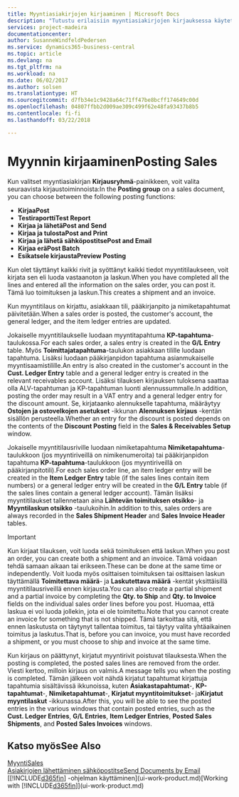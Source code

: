 ```yaml
---
title: Myyntiasiakirjojen kirjaaminen | Microsoft Docs
description: "Tutustu erilaisiin myyntiasiakirjojen kirjauksessa käytettäviin kirjaustoimintoihin."
services: project-madeira
documentationcenter: 
author: SusanneWindfeldPedersen
ms.service: dynamics365-business-central
ms.topic: article
ms.devlang: na
ms.tgt_pltfrm: na
ms.workload: na
ms.date: 06/02/2017
ms.author: solsen
ms.translationtype: HT
ms.sourcegitcommit: d7fb34e1c9428a64c71ff47be8bcff174649c00d
ms.openlocfilehash: 04807ffbb2d009ae309c499f62e48fa93437b8b5
ms.contentlocale: fi-fi
ms.lasthandoff: 03/22/2018

---
```

# <a name="posting-sales"></a><span data-ttu-id="6768c-103">Myynnin kirjaaminen</span><span class="sxs-lookup"><span data-stu-id="6768c-103">Posting Sales</span></span>
<span data-ttu-id="6768c-104">Kun valitset myyntiasiakirjan **Kirjausryhmä**-painikkeen, voit valita seuraavista kirjaustoiminnoista:</span><span class="sxs-lookup"><span data-stu-id="6768c-104">In the **Posting group** on a sales document, you can choose between the following posting functions:</span></span>

* <span data-ttu-id="6768c-105">**Kirjaa**</span><span class="sxs-lookup"><span data-stu-id="6768c-105">**Post**</span></span>
* <span data-ttu-id="6768c-106">**Testiraportti**</span><span class="sxs-lookup"><span data-stu-id="6768c-106">**Test Report**</span></span>
* <span data-ttu-id="6768c-107">**Kirjaa ja lähetä**</span><span class="sxs-lookup"><span data-stu-id="6768c-107">**Post and Send**</span></span>
* <span data-ttu-id="6768c-108">**Kirjaa ja tulosta**</span><span class="sxs-lookup"><span data-stu-id="6768c-108">**Post and Print**</span></span>
* <span data-ttu-id="6768c-109">**Kirjaa ja lähetä sähköpostitse**</span><span class="sxs-lookup"><span data-stu-id="6768c-109">**Post and Email**</span></span>
* <span data-ttu-id="6768c-110">**Kirjaa erä**</span><span class="sxs-lookup"><span data-stu-id="6768c-110">**Post Batch**</span></span>
* <span data-ttu-id="6768c-111">**Esikatsele kirjausta**</span><span class="sxs-lookup"><span data-stu-id="6768c-111">**Preview Posting**</span></span>

<span data-ttu-id="6768c-112">Kun olet täyttänyt kaikki rivit ja syöttänyt kaikki tiedot myyntitilaukseen, voit kirjata sen eli luoda vastaanoton ja laskun.</span><span class="sxs-lookup"><span data-stu-id="6768c-112">When you have completed all the lines and entered all the information on the sales order, you can post it.</span></span> <span data-ttu-id="6768c-113">Tämä luo toimituksen ja laskun.</span><span class="sxs-lookup"><span data-stu-id="6768c-113">This creates a shipment and an invoice.</span></span>

<span data-ttu-id="6768c-114">Kun myyntitilaus on kirjattu, asiakkaan tili, pääkirjanpito ja nimiketapahtumat päivitetään.</span><span class="sxs-lookup"><span data-stu-id="6768c-114">When a sales order is posted, the customer's account, the general ledger, and the item ledger entries are updated.</span></span>

<span data-ttu-id="6768c-115">Jokaiselle myyntitilaukselle luodaan myyntitapahtuma **KP-tapahtuma**-taulukossa.</span><span class="sxs-lookup"><span data-stu-id="6768c-115">For each sales order, a sales entry is created in the **G/L Entry** table.</span></span> <span data-ttu-id="6768c-116">Myös **Toimittajatapahtuma**-taulukon asiakkaan tilille luodaan tapahtuma. Lisäksi luodaan pääkirjanpidon tapahtuma asianmukaiselle myyntisaamistilille.</span><span class="sxs-lookup"><span data-stu-id="6768c-116">An entry is also created in the customer's account in the **Cust. Ledger Entry** table and a general ledger entry is created in the relevant receivables account.</span></span> <span data-ttu-id="6768c-117">Lisäksi tilauksen kirjauksen tuloksena saattaa olla ALV-tapahtuman ja KP-tapahtuman luonti alennussummalle.</span><span class="sxs-lookup"><span data-stu-id="6768c-117">In addition, posting the order may result in a VAT entry and a general ledger entry for the discount amount.</span></span> <span data-ttu-id="6768c-118">Se, kirjataanko alennukselle tapahtuma, määräytyy **Ostojen ja ostovelkojen asetukset** -ikkunan **Alennuksen kirjaus** -kentän sisällön perusteella.</span><span class="sxs-lookup"><span data-stu-id="6768c-118">Whether an entry for the discount is posted depends on the contents of the **Discount Posting** field in the **Sales & Receivables Setup** window.</span></span>

<span data-ttu-id="6768c-119">Jokaiselle myyntitilausriville luodaan nimiketapahtuma **Nimiketapahtuma**-taulukkoon (jos myyntiriveillä on nimikenumeroita) tai pääkirjanpidon tapahtuma **KP-tapahtuma**-taulukkoon (jos myyntiriveillä on pääkirjanpitotili).</span><span class="sxs-lookup"><span data-stu-id="6768c-119">For each sales order line, an item ledger entry will be created in the **Item Ledger Entry** table (if the sales lines contain item numbers) or a general ledger entry will be created in the **G/L Entry** table (if the sales lines contain a general ledger account).</span></span> <span data-ttu-id="6768c-120">Tämän lisäksi myyntitilaukset tallennetaan aina **Lähtevän toimituksen otsikko**- ja **Myyntilaskun otsikko** -taulukoihin.</span><span class="sxs-lookup"><span data-stu-id="6768c-120">In addition to this, sales orders are always recorded in the **Sales Shipment Header** and **Sales Invoice Header** tables.</span></span>

> [!IMPORTANT]  
>   <span data-ttu-id="6768c-121">Kun kirjaat tilauksen, voit luoda sekä toimituksen että laskun.</span><span class="sxs-lookup"><span data-stu-id="6768c-121">When you post an order, you can create both a shipment and an invoice.</span></span> <span data-ttu-id="6768c-122">Tämä voidaan tehdä samaan aikaan tai erikseen.</span><span class="sxs-lookup"><span data-stu-id="6768c-122">These can be done at the same time or independently.</span></span> <span data-ttu-id="6768c-123">Voit luoda myös osittaisen toimituksen tai osittaisen laskun täyttämällä **Toimitettava määrä**- ja **Laskutettava määrä** -kentät yksittäisillä myyntitilausriveillä ennen kirjausta.</span><span class="sxs-lookup"><span data-stu-id="6768c-123">You can also create a partial shipment and a partial invoice by completing the **Qty. to Ship** and **Qty. to Invoice** fields on the individual sales order lines before you post.</span></span> <span data-ttu-id="6768c-124">Huomaa, että laskua ei voi luoda jollekin, jota ei ole toimitettu.</span><span class="sxs-lookup"><span data-stu-id="6768c-124">Note that you cannot create an invoice for something that is not shipped.</span></span> <span data-ttu-id="6768c-125">Tämä tarkoittaa sitä, että ennen laskutusta on täytynyt tallentaa toimitus, tai täytyy valita yhtäaikainen toimitus ja laskutus.</span><span class="sxs-lookup"><span data-stu-id="6768c-125">That is, before you can invoice, you must have recorded a shipment, or you must choose to ship and invoice at the same time.</span></span>

<span data-ttu-id="6768c-126">Kun kirjaus on päättynyt, kirjatut myyntirivit poistuvat tilauksesta.</span><span class="sxs-lookup"><span data-stu-id="6768c-126">When the posting is completed, the posted sales lines are removed from the order.</span></span> <span data-ttu-id="6768c-127">Viesti kertoo, milloin kirjaus on valmis.</span><span class="sxs-lookup"><span data-stu-id="6768c-127">A message tells you when the posting is completed.</span></span> <span data-ttu-id="6768c-128">Tämän jälkeen voit nähdä kirjatut tapahtumat kirjattuja tapahtumia sisältävissä ikkunoissa, kuten **Asiakastapahtumat**-, **KP-tapahtumat**-, **Nimiketapahtumat**-, **Kirjatut myyntitoimitukset**- ja**Kirjatut myyntilaskut** -ikkunassa.</span><span class="sxs-lookup"><span data-stu-id="6768c-128">After this, you will be able to see the posted entries in the various windows that contain posted entries, such as the **Cust. Ledger Entries**, **G/L Entries**, **Item Ledger Entries**, **Posted Sales Shipments**, and **Posted Sales Invoices** windows.</span></span>

## <a name="see-also"></a><span data-ttu-id="6768c-129">Katso myös</span><span class="sxs-lookup"><span data-stu-id="6768c-129">See Also</span></span>
[<span data-ttu-id="6768c-130">Myynti</span><span class="sxs-lookup"><span data-stu-id="6768c-130">Sales</span></span>](sales-manage-sales.md)  
[<span data-ttu-id="6768c-131">Asiakirjojen lähettäminen sähköpostitse</span><span class="sxs-lookup"><span data-stu-id="6768c-131">Send Documents by Email</span></span>](ui-how-send-documents-email.md)  
<span data-ttu-id="6768c-132">[[!INCLUDE[d365fin](includes/d365fin_md.md)] -ohjelman käyttäminen](ui-work-product.md)</span><span class="sxs-lookup"><span data-stu-id="6768c-132">[Working with [!INCLUDE[d365fin](includes/d365fin_md.md)]](ui-work-product.md)</span></span>


